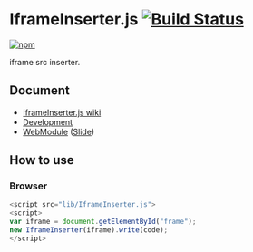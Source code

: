 # IframeInserter.js [![Build Status](https://travis-ci.org/legokichi/IframeInserter.js.png)](http://travis-ci.org/legokichi/IframeInserter.js)

[![npm](https://nodei.co/npm/legokichi.iframeinserter.js.png?downloads=true&stars=true)](https://nodei.co/npm/legokichi.iframeinserter.js/)

iframe src inserter.

## Document

- [IframeInserter.js wiki](https://github.com/legokichi/IframeInserter.js/wiki/IframeInserter)
- [Development](https://github.com/legokichi/WebModule/wiki/Development)
- [WebModule](https://github.com/legokichi/WebModule) ([Slide](http://uupaa.github.io/Slide/slide/WebModule/index.html))


## How to use

### Browser

```js
<script src="lib/IframeInserter.js">
<script>
var iframe = document.getElementById("frame");
new IframeInserter(iframe).write(code);
</script>
```
